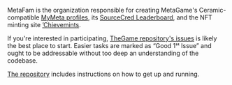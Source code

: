 MetaFam is the organization responsible for creating MetaGame's Ceramic-compatible [MyMeta profiles](//metagame.wtf/me), its [SourceCred Leaderboard](//metagame.wtf/players), and the NFT minting site [’Chievemints](//chiev.es).

If you're interested in participating, [TheGame repository's issues](//github.com/MetaFam/TheGame/issues) is likely the best place to start. Easier tasks are marked as “Good 1ˢᵗ Issue” and ought to be addressable without too deep an understanding of the codebase.

[The repository](//github.com/MetaFam/TheGame) includes instructions on how to get up and running.
